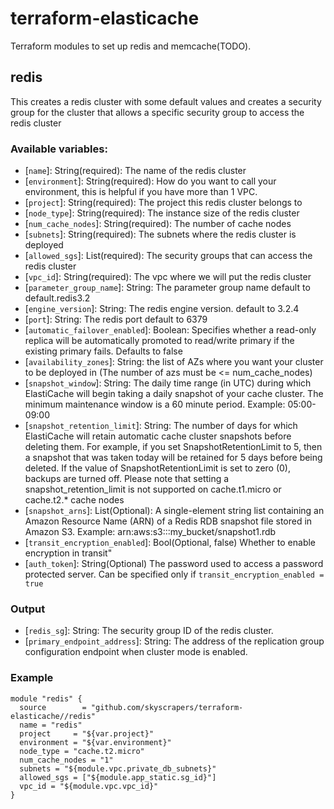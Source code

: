 # terraform-elasticache
Terraform modules to set up redis and memcache(TODO).

## redis
This creates a redis cluster with some default values and creates a security group for the cluster that allows a specific security group to access the redis cluster

### Available variables:
 * [`name`]: String(required): The name of the redis cluster
 * [`environment`]: String(required): How do you want to call your environment, this is helpful if you have more than 1 VPC.
 * [`project`]: String(required): The project this redis cluster belongs to
 * [`node_type`]: String(required): The instance size of the redis cluster
 * [`num_cache_nodes`]: String(required): The number of cache nodes
 * [`subnets`]: String(required): The subnets where the redis cluster is deployed
 * [`allowed_sgs`]: List(required): The security groups that can access the redis cluster
 * [`vpc_id`]: String(required): The vpc where we will put the redis cluster
 * [`parameter_group_name`]: String: The parameter group name default to default.redis3.2
 * [`engine_version`]: String: The redis engine version. default to 3.2.4
 * [`port`]: String: The redis port default to 6379
 * [`automatic_failover_enabled`]: Boolean: Specifies whether a read-only replica will be automatically promoted to read/write primary if the existing primary fails. Defaults to false
 * [`availability_zones`]: String: the list of AZs where you want your cluster to be deployed in (The number of azs must be <= num_cache_nodes)
 * [`snapshot_window`]: String: The daily time range (in UTC) during which ElastiCache will begin taking a daily snapshot of your cache cluster. The minimum maintenance window is a 60 minute period. Example: 05:00-09:00
 * [`snapshot_retention_limit`]: String: The number of days for which ElastiCache will retain automatic cache cluster snapshots before deleting them. For example, if you set SnapshotRetentionLimit to 5, then a snapshot that was taken today will be retained for 5 days before being deleted. If the value of SnapshotRetentionLimit is set to zero (0), backups are turned off. Please note that setting a snapshot_retention_limit is not supported on cache.t1.micro or cache.t2.* cache nodes
 * [`snapshot_arns`]: List(Optional): A single-element string list containing an Amazon Resource Name (ARN) of a Redis RDB snapshot file stored in Amazon S3. Example: arn:aws:s3:::my_bucket/snapshot1.rdb
 * [`transit_encryption_enabled`]: Bool(Optional, false) Whether to enable encryption in transit"
 * [`auth_token`]: String(Optional) The password used to access a password protected server. Can be specified only if `transit_encryption_enabled = true`

### Output
* [`redis_sg`]: String: The security group ID of the redis cluster.
* [`primary_endpoint_address`]: String: The address of the replication group configuration endpoint when cluster mode is enabled.

### Example

```teraform
module "redis" {
  source        = "github.com/skyscrapers/terraform-elasticache//redis"
  name = "redis"
  project     = "${var.project}"
  environment = "${var.environment}"
  node_type = "cache.t2.micro"
  num_cache_nodes = "1"
  subnets = "${module.vpc.private_db_subnets}"
  allowed_sgs = ["${module.app_static.sg_id}"]
  vpc_id = "${module.vpc.vpc_id}"
}
```
